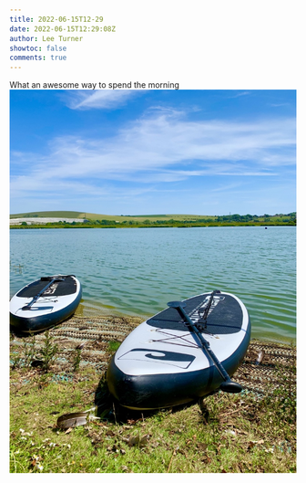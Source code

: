```yaml
---
title: 2022-06-15T12-29
date: 2022-06-15T12:29:08Z
author: Lee Turner
showtoc: false
comments: true
---
```


What an awesome way to spend the morning ![](/img/x//1537049566792626177-FVSybgiX0AAr6zQ.jpg)

